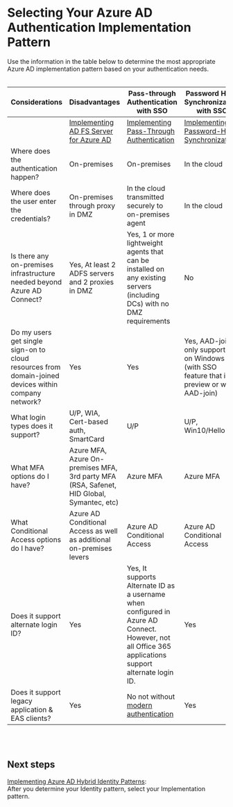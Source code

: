# Selecting Your Azure AD Authentication Implementation Pattern
Use the information in the table below to determine the most appropriate Azure AD implementation pattern based on your authentication needs.
<br />
<br />

|**Considerations** | **Disadvantages** |  **Pass-through Authentication with SSO** |  **Password Hash Synchronization with SSO** |  
| -------------| -------------| -------------| -------------| 
| | [Implementing AD FS Server for Azure AD](2.2-Implementing-ADFS-Server-2016-for-Azure-AD.md) | [Implementing Pass-Through Authentication](2.3-Implementing-Pass-Through-Authentication.md) | [Implementing Password-Hash Synchronization](2.3-Implementing-Pass-Through-Authentication.md) |
| Where does the authentication happen? | On-premises | On-premises | In the cloud |
| Where does the user enter the credentials?  | On-premises through proxy in DMZ  |In the cloud transmitted securely to on-premises agent | In the cloud |
| Is there any on-premises infrastructure needed beyond Azure AD Connect?   | Yes, At least 2 ADFS servers and 2 proxies in DMZ |Yes, 1 or more lightweight agents that can be installed on any existing servers (including DCs) with no DMZ requirements | No |
| Do my users get single sign-on to cloud resources from domain-joined devices within company network?  | Yes | Yes | Yes, AAD-join is only supported on Windows 10 (with SSO feature that is in preview or with AAD-join)   |
| What login types does it support? | U/P, WIA, Cert-based auth, SmartCard  | U/P  | U/P, Win10/Hello |
| What MFA options do I have? | Azure MFA, Azure On-premises MFA, 3rd party MFA (RSA, Safenet, HID Global, Symantec, etc)  | Azure MFA  | Azure MFA |
| What Conditional Access options do I have?  | Azure AD Conditional Access as well as additional on-premises levers  |Azure AD Conditional Access | Azure AD Conditional Access  |
| Does it support alternate login ID?   | Yes | Yes, It supports Alternate ID as a username when configured in Azure AD Connect. However, not all Office 365 applications support alternate login ID.  | Yes |
| Does it support legacy application & EAS clients? | Yes |No not without [modern authentication](https://support.office.com/en-us/article/using-office-365-modern-authentication-with-office-clients-776c0036-66fd-41cb-8928-5495c0f9168a)| Yes |
<br />
<br />

## Next steps
[Implementing Azure AD Hybrid Identity Patterns](2.0-Implementing-Azure-AD-Hybrid-Identity-Patterns.md):  
After you determine your Identity pattern, select your Implementation pattern.

